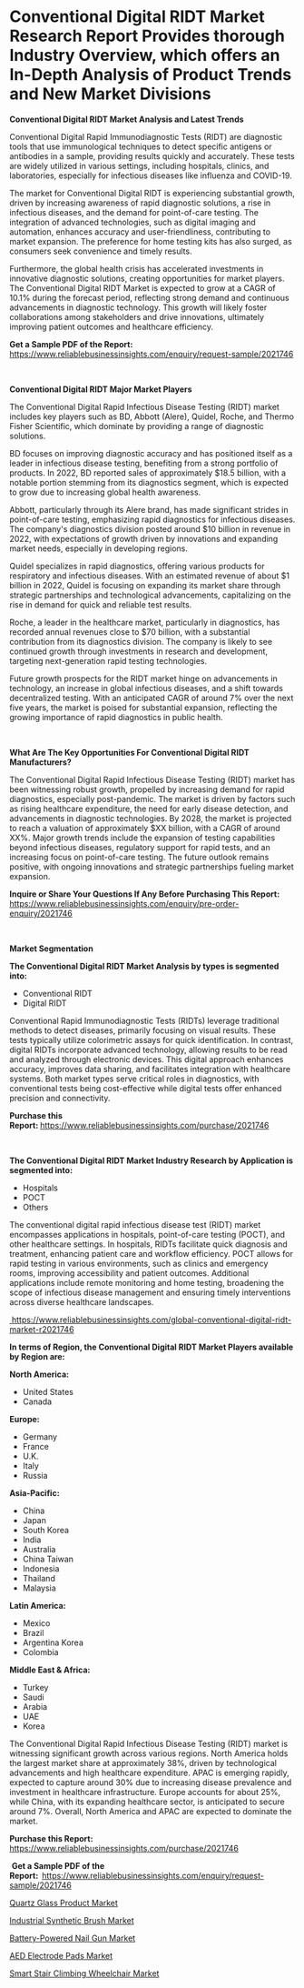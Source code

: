 <p><h1>Conventional Digital RIDT Market Research Report Provides thorough Industry Overview, which offers an In-Depth Analysis of Product Trends and New Market Divisions</h1></p><p><strong>Conventional Digital RIDT Market Analysis and Latest Trends</strong></p>
<p><p>Conventional Digital Rapid Immunodiagnostic Tests (RIDT) are diagnostic tools that use immunological techniques to detect specific antigens or antibodies in a sample, providing results quickly and accurately. These tests are widely utilized in various settings, including hospitals, clinics, and laboratories, especially for infectious diseases like influenza and COVID-19. </p><p>The market for Conventional Digital RIDT is experiencing substantial growth, driven by increasing awareness of rapid diagnostic solutions, a rise in infectious diseases, and the demand for point-of-care testing. The integration of advanced technologies, such as digital imaging and automation, enhances accuracy and user-friendliness, contributing to market expansion. The preference for home testing kits has also surged, as consumers seek convenience and timely results.</p><p>Furthermore, the global health crisis has accelerated investments in innovative diagnostic solutions, creating opportunities for market players. The Conventional Digital RIDT Market is expected to grow at a CAGR of 10.1% during the forecast period, reflecting strong demand and continuous advancements in diagnostic technology. This growth will likely foster collaborations among stakeholders and drive innovations, ultimately improving patient outcomes and healthcare efficiency.</p></p>
<p><strong>Get a Sample PDF of the Report:&nbsp;</strong> <a href="https://www.reliablebusinessinsights.com/enquiry/request-sample/2021746?utm_campaign=39&utm_medium=2&utm_source=Github&utm_content=ia&utm_term=28102024&utm_id=conventional-digital-ridt">https://www.reliablebusinessinsights.com/enquiry/request-sample/2021746</a></p>
<p>&nbsp;</p>
<p><strong>Conventional Digital RIDT Major Market Players</strong></p>
<p><p>The Conventional Digital Rapid Infectious Disease Testing (RIDT) market includes key players such as BD, Abbott (Alere), Quidel, Roche, and Thermo Fisher Scientific, which dominate by providing a range of diagnostic solutions. </p><p>BD focuses on improving diagnostic accuracy and has positioned itself as a leader in infectious disease testing, benefiting from a strong portfolio of products. In 2022, BD reported sales of approximately $18.5 billion, with a notable portion stemming from its diagnostics segment, which is expected to grow due to increasing global health awareness.</p><p>Abbott, particularly through its Alere brand, has made significant strides in point-of-care testing, emphasizing rapid diagnostics for infectious diseases. The company's diagnostics division posted around $10 billion in revenue in 2022, with expectations of growth driven by innovations and expanding market needs, especially in developing regions.</p><p>Quidel specializes in rapid diagnostics, offering various products for respiratory and infectious diseases. With an estimated revenue of about $1 billion in 2022, Quidel is focusing on expanding its market share through strategic partnerships and technological advancements, capitalizing on the rise in demand for quick and reliable test results.</p><p>Roche, a leader in the healthcare market, particularly in diagnostics, has recorded annual revenues close to $70 billion, with a substantial contribution from its diagnostics division. The company is likely to see continued growth through investments in research and development, targeting next-generation rapid testing technologies.</p><p>Future growth prospects for the RIDT market hinge on advancements in technology, an increase in global infectious diseases, and a shift towards decentralized testing. With an anticipated CAGR of around 7% over the next five years, the market is poised for substantial expansion, reflecting the growing importance of rapid diagnostics in public health.</p></p>
<p>&nbsp;</p>
<p><strong>What Are The Key Opportunities For Conventional Digital RIDT Manufacturers?</strong></p>
<p><p>The Conventional Digital Rapid Infectious Disease Testing (RIDT) market has been witnessing robust growth, propelled by increasing demand for rapid diagnostics, especially post-pandemic. The market is driven by factors such as rising healthcare expenditure, the need for early disease detection, and advancements in diagnostic technologies. By 2028, the market is projected to reach a valuation of approximately $XX billion, with a CAGR of around XX%. Major growth trends include the expansion of testing capabilities beyond infectious diseases, regulatory support for rapid tests, and an increasing focus on point-of-care testing. The future outlook remains positive, with ongoing innovations and strategic partnerships fueling market expansion.</p></p>
<p><strong>Inquire or Share Your Questions If Any Before Purchasing This Report:</strong> <a href="https://www.reliablebusinessinsights.com/enquiry/pre-order-enquiry/2021746?utm_campaign=39&utm_medium=2&utm_source=Github&utm_content=ia&utm_term=28102024&utm_id=conventional-digital-ridt">https://www.reliablebusinessinsights.com/enquiry/pre-order-enquiry/2021746</a></p>
<p>&nbsp;</p>
<p><strong>Market Segmentation</strong></p>
<p><strong>The Conventional Digital RIDT Market Analysis by types is segmented into:</strong></p>
<p><ul><li>Conventional RIDT</li><li>Digital RIDT</li></ul></p>
<p><p>Conventional Rapid Immunodiagnostic Tests (RIDTs) leverage traditional methods to detect diseases, primarily focusing on visual results. These tests typically utilize colorimetric assays for quick identification. In contrast, digital RIDTs incorporate advanced technology, allowing results to be read and analyzed through electronic devices. This digital approach enhances accuracy, improves data sharing, and facilitates integration with healthcare systems. Both market types serve critical roles in diagnostics, with conventional tests being cost-effective while digital tests offer enhanced precision and connectivity.</p></p>
<p><strong>Purchase this Report:&nbsp;</strong><a href="https://www.reliablebusinessinsights.com/purchase/2021746?utm_campaign=39&utm_medium=2&utm_source=Github&utm_content=ia&utm_term=28102024&utm_id=conventional-digital-ridt">https://www.reliablebusinessinsights.com/purchase/2021746</a></p>
<p>&nbsp;</p>
<p><strong>The Conventional Digital RIDT Market Industry Research by Application is segmented into:</strong></p>
<p><ul><li>Hospitals</li><li>POCT</li><li>Others</li></ul></p>
<p><p>The conventional digital rapid infectious disease test (RIDT) market encompasses applications in hospitals, point-of-care testing (POCT), and other healthcare settings. In hospitals, RIDTs facilitate quick diagnosis and treatment, enhancing patient care and workflow efficiency. POCT allows for rapid testing in various environments, such as clinics and emergency rooms, improving accessibility and patient outcomes. Additional applications include remote monitoring and home testing, broadening the scope of infectious disease management and ensuring timely interventions across diverse healthcare landscapes.</p></p>
<p><a href="https://www.reliablebusinessinsights.com/global-conventional-digital-ridt-market-r2021746?utm_campaign=39&utm_medium=2&utm_source=Github&utm_content=ia&utm_term=28102024&utm_id=conventional-digital-ridt">&nbsp;https://www.reliablebusinessinsights.com/global-conventional-digital-ridt-market-r2021746</a></p>
<p><strong>In terms of Region, the Conventional Digital RIDT Market Players available by Region are:</strong></p>
<p>
    <p> <strong> North America: </strong>
        <ul>
            <li>United States</li>
            <li>Canada</li>
        </ul>
        </p> 
    <p> <strong> Europe: </strong>
        <ul>
            <li>Germany</li>
            <li>France</li>
            <li>U.K.</li>
            <li>Italy</li>
            <li>Russia</li>
        </ul>
        </p> 
    <p> <strong> Asia-Pacific: </strong>
        <ul>
            <li>China</li>
            <li>Japan</li>
            <li>South Korea</li>
            <li>India</li>
            <li>Australia</li>
            <li>China Taiwan</li>
            <li>Indonesia</li>
            <li>Thailand</li>
            <li>Malaysia</li>
        </ul>
        </p> 
    <p> <strong> Latin America: </strong>
        <ul>
            <li>Mexico</li>
            <li>Brazil</li>
            <li>Argentina Korea</li>
            <li>Colombia</li>
        </ul>
        </p> 
    <p> <strong> Middle East & Africa: </strong>
        <ul>
            <li>Turkey</li>
            <li>Saudi</li>
            <li>Arabia</li>
            <li>UAE</li>
            <li>Korea</li>
        </ul>
    </p>
    </p>
<p><p>The Conventional Digital Rapid Infectious Disease Testing (RIDT) market is witnessing significant growth across various regions. North America holds the largest market share at approximately 38%, driven by technological advancements and high healthcare expenditure. APAC is emerging rapidly, expected to capture around 30% due to increasing disease prevalence and investment in healthcare infrastructure. Europe accounts for about 25%, while China, with its expanding healthcare sector, is anticipated to secure around 7%. Overall, North America and APAC are expected to dominate the market.</p></p>
<p><strong>Purchase this Report: </strong><a href="https://www.reliablebusinessinsights.com/purchase/2021746?utm_campaign=39&utm_medium=2&utm_source=Github&utm_content=ia&utm_term=28102024&utm_id=conventional-digital-ridt">https://www.reliablebusinessinsights.com/purchase/2021746</a></p>
<p>&nbsp;<strong>Get a Sample PDF of the Report:&nbsp;&nbsp;</strong><a href="https://www.reliablebusinessinsights.com/enquiry/request-sample/2021746?utm_campaign=39&utm_medium=2&utm_source=Github&utm_content=ia&utm_term=28102024&utm_id=conventional-digital-ridt">https://www.reliablebusinessinsights.com/enquiry/request-sample/2021746</a></p>
<p><strong></strong></p>
<p><p><a href="https://www.linkedin.com/pulse/regulatory-landscape-its-influence-global-quartz-glass-product-vucne?utm_campaign=39&utm_medium=2&utm_source=Github&utm_content=ia&utm_term=28102024&utm_id=conventional-digital-ridt">Quartz Glass Product Market</a></p><p><a href="https://issuu.com/reportprime-2/docs/industrial-synthetic-brush-market-s_cc2f3041561e44?utm_campaign=39&utm_medium=2&utm_source=Github&utm_content=ia&utm_term=28102024&utm_id=conventional-digital-ridt">Industrial Synthetic Brush Market</a></p><p><a href="https://issuu.com/reportprime-2/docs/battery-powered-nail-gun-market-siz_e29b634c86c611?utm_campaign=39&utm_medium=2&utm_source=Github&utm_content=ia&utm_term=28102024&utm_id=conventional-digital-ridt">Battery-Powered Nail Gun Market</a></p><p><a href="https://github.com/bramarquesw0f/Market-Research-Report-List-1/blob/main/aed-electrode-pads-market.md?utm_campaign=39&utm_medium=2&utm_source=Github&utm_content=ia&utm_term=28102024&utm_id=conventional-digital-ridt">AED Electrode Pads Market</a></p><p><a href="https://github.com/tomasa8xtkvotaw/Market-Research-Report-List-1/blob/main/smart-stair-climbing-wheelchair-market.md?utm_campaign=39&utm_medium=2&utm_source=Github&utm_content=ia&utm_term=28102024&utm_id=conventional-digital-ridt">Smart Stair Climbing Wheelchair Market</a></p></p>